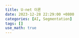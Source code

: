 ```yaml
---
title: U-net 이론
date: 2023-12-28 22:29:00 +0800
categories: [AI, Segmentation]
tags: []
use_math: true
---
```

